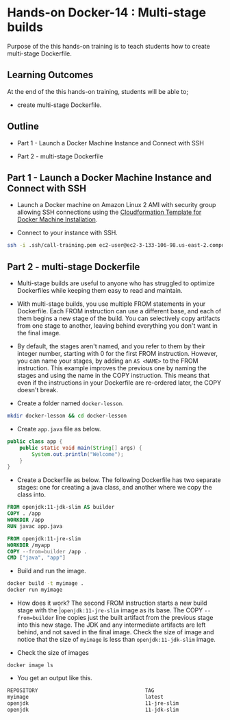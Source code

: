 # Hands-on Docker-14 : Multi-stage builds

Purpose of the this hands-on training is to teach students how to create multi-stage Dockerfile.

## Learning Outcomes

At the end of the this hands-on training, students will be able to;

- create multi-stage Dockerfile.

## Outline

- Part 1 - Launch a Docker Machine Instance and Connect with SSH

- Part 2 - multi-stage Dockerfile

## Part 1 - Launch a Docker Machine Instance and Connect with SSH

- Launch a Docker machine on Amazon Linux 2 AMI with security group allowing SSH connections using the [Cloudformation Template for Docker Machine Installation](../S1A-docker-01-installing-on-ec2-linux2/docker-installation-template.yml).

- Connect to your instance with SSH.

```bash
ssh -i .ssh/call-training.pem ec2-user@ec2-3-133-106-98.us-east-2.compute.amazonaws.com
```

## Part 2 - multi-stage Dockerfile

- Multi-stage builds are useful to anyone who has struggled to optimize Dockerfiles while keeping them easy to read and maintain.

- With multi-stage builds, you use multiple FROM statements in your Dockerfile. Each FROM instruction can use a different base, and each of them begins a new stage of the build. You can selectively copy artifacts from one stage to another, leaving behind everything you don't want in the final image.

- By default, the stages aren't named, and you refer to them by their integer number, starting with 0 for the first FROM instruction. However, you can name your stages, by adding an `AS <NAME>` to the FROM instruction. This example improves the previous one by naming the stages and using the name in the COPY instruction. This means that even if the instructions in your Dockerfile are re-ordered later, the COPY doesn't break.

- Create a folder named `docker-lesson`.

```bash
mkdir docker-lesson && cd docker-lesson
```

- Create `app.java` file as below.

```java
public class app {
    public static void main(String[] args) {
        System.out.println("Welcome");
    }
}
```

- Create a Dockerfile as below. The following Dockerfile has two separate stages: one for creating a java class, and another where we copy the class into.

```Dockerfile
FROM openjdk:11-jdk-slim AS builder   
COPY . /app
WORKDIR /app
RUN javac app.java

FROM openjdk:11-jre-slim
WORKDIR /myapp
COPY --from=builder /app .
CMD ["java", "app"]
```

- Build and run the image.

```bash
docker build -t myimage .
docker run myimage
```

- How does it work? The second FROM instruction starts a new build stage with the |`openjdk:11-jre-slim` image as its base. The COPY `--from=builder` line copies just the built artifact from the previous stage into this new stage. The JDK and any intermediate artifacts are left behind, and not saved in the final image. Check the size of image and notice that the size of `myimage` is less than `openjdk:11-jdk-slim`
image.

- Check the size of images

```
docker image ls
```

- You get an output like this.

```bash
REPOSITORY                                   TAG                            IMAGE ID       CREATED         SIZE
myimage                                      latest                         554fd58105d1   15 hours ago    223MB
openjdk                                      11-jre-slim                    764a04af3eff   14 months ago   223MB
openjdk                                      11-jdk-slim                    8e687a82603f   14 months ago   424MB
```